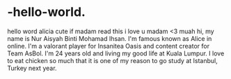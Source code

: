 # -hello-world.
hello word alicia cute if madam read this i love u madam &lt;3 muah
hi, my name is Nur Aisyah Binti Mohamad Ihsan. I'm famous known as Alice in online. I'm a valorant player for Insanitea Oasis and content creator for Team AsBol. I'm 24 years old and living my good life at Kuala Lumpur. I love to eat chicken so much that it is one of my reason to go study at Istanbul, Turkey next year. 

